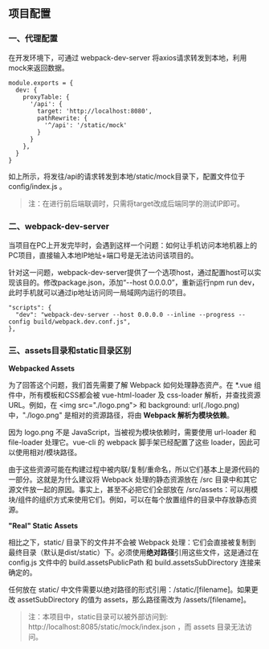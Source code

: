
## 项目配置

### 一、代理配置

在开发环境下，可通过 webpack-dev-server 将axios请求转发到本地，利用mock来返回数据。

```JS
module.exports = {
  dev: {
    proxyTable: {
      '/api': {
        target: 'http://localhost:8080',
        pathRewrite: {
          '^/api': '/static/mock'
        }
      }
    },
  }
}
```

如上所示，将发往/api的请求转发到本地/static/mock目录下，配置文件位于 config/index.js 。

> 注：在进行前后端联调时，只需将target改成后端同学的测试IP即可。

### 二、webpack-dev-server

当项目在PC上开发完毕时，会遇到这样一个问题：如何让手机访问本地机器上的PC项目，直接输入本地IP地址+端口号是无法访问该项目的。

针对这一问题，webpack-dev-server提供了一个选项host，通过配置host可以实现该目的。修改package.json，添加“--host 0.0.0.0”，重新运行npm run dev，此时手机就可以通过ip地址访问同一局域网内运行的项目。

```JS
"scripts": {
  "dev": "webpack-dev-server --host 0.0.0.0 --inline --progress --config build/webpack.dev.conf.js",
},
```

### 三、assets目录和static目录区别

**Webpacked Assets**

为了回答这个问题，我们首先需要了解 Webpack 如何处理静态资产。在 *.vue 组件中，所有模板和CSS都会被 vue-html-loader 及 css-loader 解析，并查找资源URL。例如，在 \<img src="./logo.png"> 和 background: url(./logo.png) 中，"./logo.png" 是相对的资源路径，将由 **Webpack 解析为模块依赖**。

因为 logo.png 不是 JavaScript，当被视为模块依赖时，需要使用 url-loader 和 file-loader 处理它。vue-cli 的 webpack 脚手架已经配置了这些 loader，因此可以使用相对/模块路径。

由于这些资源可能在构建过程中被内联/复制/重命名，所以它们基本上是源代码的一部分。这就是为什么建议将 Webpack 处理的静态资源放在 /src 目录中和其它源文件放一起的原因。事实上，甚至不必把它们全部放在 /src/assets：可以用模块/组件的组织方式来使用它们。例如，可以在每个放置组件的目录中存放静态资源。

**"Real" Static Assets**

相比之下，static/ 目录下的文件并不会被 Webpack 处理：它们会直接被复制到最终目录（默认是dist/static）下。必须使用**绝对路径**引用这些文件，这是通过在 config.js 文件中的 build.assetsPublicPath 和 build.assetsSubDirectory 连接来确定的。

任何放在 static/ 中文件需要以绝对路径的形式引用：/static/[filename]。如果更改 assetSubDirectory 的值为 assets，那么路径需改为 /assets/[filename]。

> 注：本项目中，static目录可以被外部访问到: http://localhost:8085/static/mock/index.json ，而 assets 目录无法访问。

